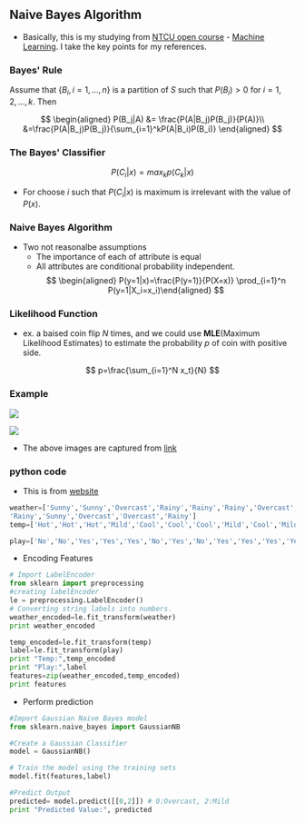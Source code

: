 


## Naive Bayes Algorithm

- Basically, this is my studying from [NTCU open course](http://ocw.nctu.edu.tw/index.php) - [Machine Learning](http://ocw.nctu.edu.tw/course_detail.php?bgid=1&gid=1&nid=563&page=1). I  take the key points for my references.
### Bayes' Rule
Assume that $\{B_i, i=1,\dots,n\}$ is a partition of $S$ such that $P(B_i)>0 \text{ for }  i=1,2,...,k$. Then

$$
\begin{aligned}
P(B_j|A)  &= \frac{P(A|B_j)P(B_j)}{P(A)}\\
&=\frac{P(A|B_j)P(B_j)}{\sum_{i=1}^kP(A|B_i)P(B_i)}
\end{aligned}
$$

### The Bayes' Classifier

$$
P(C_i|x)=max_{k} p(C_k|x)
$$

* For choose $i$ such that $P(C_i|x)$ is maximum is irrelevant with the value of $P(x)$.

### Naive Bayes Algorithm
- Two not reasonalbe assumptions
    * The importance of each of attribute is equal
    * All attributes are conditional probability independent.
$$
\begin{aligned}
P(y=1|x)=\frac{P(y=1)}{P(X=x)} \prod_{i=1}^n
 P(y=1|X_i=x_i)\end{aligned}
$$

### Likelihood Function

- ex. a baised coin flip $N$ times, and we could use **MLE**(Maximum Likelihood Estimates) to estimate the probability $p$ of coin with positive side.

$$
p=\frac{\sum_{i=1}^N x_t}{N}
$$

### Example

![](naive_bayes_alog.JPG)

![](naive_bayes_alog2.JPG)

- The above images are captured from [link](https://youtu.be/ZDFYXjc-j4w)


### python code
- This is from [website](https://www.datacamp.com/community/tutorials/naive-bayes-scikit-learn)

```python 
weather=['Sunny','Sunny','Overcast','Rainy','Rainy','Rainy','Overcast','Sunny','Sunny',
'Rainy','Sunny','Overcast','Overcast','Rainy']
temp=['Hot','Hot','Hot','Mild','Cool','Cool','Cool','Mild','Cool','Mild','Mild','Mild','Hot','Mild']

play=['No','No','Yes','Yes','Yes','No','Yes','No','Yes','Yes','Yes','Yes','Yes','No']
```

- Encoding Features

```python
# Import LabelEncoder
from sklearn import preprocessing
#creating labelEncoder
le = preprocessing.LabelEncoder()
# Converting string labels into numbers.
weather_encoded=le.fit_transform(weather)
print weather_encoded
```

```python 
temp_encoded=le.fit_transform(temp)
label=le.fit_transform(play)
print "Temp:",temp_encoded
print "Play:",label
features=zip(weather_encoded,temp_encoded)
print features
```
- Perform prediction
```python 
#Import Gaussian Naive Bayes model
from sklearn.naive_bayes import GaussianNB

#Create a Gaussian Classifier
model = GaussianNB()

# Train the model using the training sets
model.fit(features,label)

#Predict Output
predicted= model.predict([[0,2]]) # 0:Overcast, 2:Mild
print "Predicted Value:", predicted
```